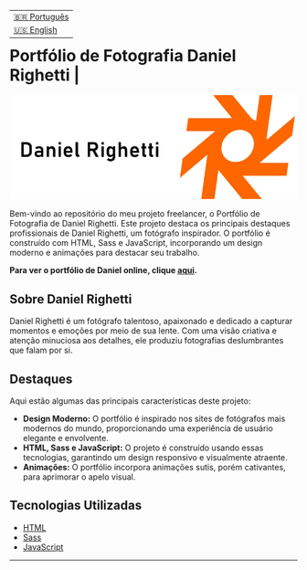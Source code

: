 <table align="right">
  <tr>
    <td>
      <a href="readme-pt.md">🇧🇷 Português</a>
    </td>
  </tr>
  <tr>
    <td>
      <a href="README.md">🇺🇸 English</a>
    </td>
  </tr>
</table>

<br>

# Portfólio de Fotografia Daniel Righetti | 

![Logotipo do Portfólio](./img/readme.jpg)

Bem-vindo ao repositório do meu projeto freelancer, o Portfólio de Fotografia de Daniel Righetti. Este projeto destaca os principais destaques profissionais de Daniel Righetti, um fotógrafo inspirador. O portfólio é construído com HTML, Sass e JavaScript, incorporando um design moderno e animações para destacar seu trabalho.

**Para ver o portfólio de Daniel online, clique [aqui](https://danielrighetti.vercel.app/).**

## Sobre Daniel Righetti

Daniel Righetti é um fotógrafo talentoso, apaixonado e dedicado a capturar momentos e emoções por meio de sua lente. Com uma visão criativa e atenção minuciosa aos detalhes, ele produziu fotografias deslumbrantes que falam por si.

## Destaques

Aqui estão algumas das principais características deste projeto:

- **Design Moderno:** O portfólio é inspirado nos sites de fotógrafos mais modernos do mundo, proporcionando uma experiência de usuário elegante e envolvente.
- **HTML, Sass e JavaScript:** O projeto é construído usando essas tecnologias, garantindo um design responsivo e visualmente atraente.
- **Animações:** O portfólio incorpora animações sutis, porém cativantes, para aprimorar o apelo visual.

## Tecnologias Utilizadas

- [HTML](https://developer.mozilla.org/pt-BR/docs/Web/HTML)
- [Sass](https://sass-lang.com/)
- [JavaScript](https://developer.mozilla.org/pt-BR/docs/Web/JavaScript)


---